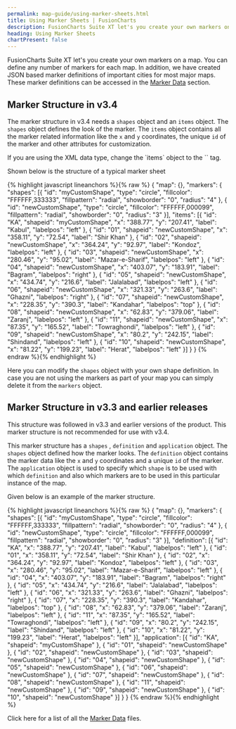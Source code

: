 ```yaml
---
permalink: map-guide/using-marker-sheets.html
title: Using Marker Sheets | FusionCharts
description: FusionCharts Suite XT let's you create your own markers on a map. You can define any number of markers for each map
heading: Using Marker Sheets
chartPresent: false
---
```


FusionCharts Suite XT let's you create your own markers on a map. You can define any number of markers for each map. In addition, we have created JSON based marker definitions of important cities for most major maps. These marker definitions can be accessed in the <a href="{{ site.baseurl }}maps/marker-data/">Marker Data</a> section.


## Marker Structure in v3.4

The marker structure in v3.4 needs a `shapes` object and an `items` object. The `shapes` object defines the look of the marker. The `items` object contains all the marker related information like the `x` and `y` coordinates, the unique `id` of the marker and other attributes for customization.

<p class="text-info">If you are using the XML data type, change the `items` object to the `<data>` tag.</p>

Shown below is the structure of a typical marker sheet

{% highlight javascript lineanchors %}{% raw %}
{
    "map": {},
    "markers": {
        "shapes": [{
            "id": "myCustomShape",
            "type": "circle",
            "fillcolor": "FFFFFF,333333",
            "fillpattern": "radial",
            "showborder": "0",
            "radius": "4"
        }, {
            "id": "newCustomShape",
            "type": "circle",
            "fillcolor": "FFFFFF,000099",
            "fillpattern": "radial",
            "showborder": "0",
            "radius": "3"
        }],
        "items": [{
            "id": "KA",
            "shapeid": "myCustomShape",
            "x": "388.77",
            "y": "207.41",
            "label": "Kabul",
            "labelpos": "left"
        }, {
            "id": "01",
            "shapeid": "newCustomShape",
            "x": "358.11",
            "y": "72.54",
            "label": "Shir Khan"
        }, {
            "id": "02",
            "shapeid": "newCustomShape",
            "x": "364.24",
            "y": "92.97",
            "label": "Kondoz",
            "labelpos": "left"
        }, {
            "id": "03",
            "shapeid": "newCustomShape",
            "x": "280.46",
            "y": "95.02",
            "label": "Mazar-e-Sharif",
            "labelpos": "left"
        }, {
            "id": "04",
            "shapeid": "newCustomShape",
            "x": "403.07",
            "y": "183.91",
            "label": "Bagram",
            "labelpos": "right"
        }, {
            "id": "05",
            "shapeid": "newCustomShape",
            "x": "434.74",
            "y": "216.6",
            "label": "Jalalabad",
            "labelpos": "left"
        }, {
            "id": "06",
            "shapeid": "newCustomShape",
            "x": "321.33",
            "y": "263.6",
            "label": "Ghazni",
            "labelpos": "right"
        }, {
            "id": "07",
            "shapeid": "newCustomShape",
            "x": "228.35",
            "y": "390.3",
            "label": "Kandahar",
            "labelpos": "top"
        }, {
            "id": "08",
            "shapeid": "newCustomShape",
            "x": "62.83",
            "y": "379.06",
            "label": "Zaranj",
            "labelpos": "left"
        }, {
            "id": "11",
            "shapeid": "newCustomShape",
            "x": "87.35",
            "y": "165.52",
            "label": "Towraghondi",
            "labelpos": "left"
        }, {
            "id": "09",
            "shapeid": "newCustomShape",
            "x": "80.2",
            "y": "242.15",
            "label": "Shindand",
            "labelpos": "left"
        }, {
            "id": "10",
            "shapeid": "newCustomShape",
            "x": "81.22",
            "y": "199.23",
            "label": "Herat",
            "labelpos": "left"
        }]
    }
}
{% endraw %}{% endhighlight %}

Here you can modify the `shapes` object with your own shape definition. In case you are not using the markers as part of your map you can simply delete it from the `markers` object.

## Marker Structure in v3.3 and earlier releases

This structure was followed in v3.3 and earlier versions of the product. This marker structure is not recommended for use with v3.4.

This marker structure has a `shapes` , `definition` and `application` object. The `shapes` object defined how the marker looks. The `definition` object contains the marker data like the `x` and `y` coordinates and a unique `id` of the marker. The `application` object is used to specify which `shape` is to be used with which `definition` and also which markers are to be used in this particular instance of the map.

Given below is an example of the marker structure.

{% highlight javascript lineanchors %}{% raw %}
{
    "map": {},
    "markers": {
        "shapes": [{
            "id": "myCustomShape",
            "type": "circle",
            "fillcolor": "FFFFFF,333333",
            "fillpattern": "radial",
            "showborder": "0",
            "radius": "4"
        }, {
            "id": "newCustomShape",
            "type": "circle",
            "fillcolor": "FFFFFF,000099",
            "fillpattern": "radial",
            "showborder": "0",
            "radius": "3"
        }],
        "definition": [{
            "id": "KA",
            "x": "388.77",
            "y": "207.41",
            "label": "Kabul",
            "labelpos": "left"
        }, {
            "id": "01",
            "x": "358.11",
            "y": "72.54",
            "label": "Shir Khan"
        }, {
            "id": "02",
            "x": "364.24",
            "y": "92.97",
            "label": "Kondoz",
            "labelpos": "left"
        }, {
            "id": "03",
            "x": "280.46",
            "y": "95.02",
            "label": "Mazar-e-Sharif",
            "labelpos": "left"
        }, {
            "id": "04",
            "x": "403.07",
            "y": "183.91",
            "label": "Bagram",
            "labelpos": "right"
        }, {
            "id": "05",
            "x": "434.74",
            "y": "216.6",
            "label": "Jalalabad",
            "labelpos": "left"
        }, {
            "id": "06",
            "x": "321.33",
            "y": "263.6",
            "label": "Ghazni",
            "labelpos": "right"
        }, {
            "id": "07",
            "x": "228.35",
            "y": "390.3",
            "label": "Kandahar",
            "labelpos": "top"
        }, {
            "id": "08",
            "x": "62.83",
            "y": "379.06",
            "label": "Zaranj",
            "labelpos": "left"
        }, {
            "id": "11",
            "x": "87.35",
            "y": "165.52",
            "label": "Towraghondi",
            "labelpos": "left"
        }, {
            "id": "09",
            "x": "80.2",
            "y": "242.15",
            "label": "Shindand",
            "labelpos": "left"
        }, {
            "id": "10",
            "x": "81.22",
            "y": "199.23",
            "label": "Herat",
            "labelpos": "left"
        }],
        "application": [{
            "id": "KA",
            "shapeid": "myCustomShape"
        }, {
            "id": "01",
            "shapeid": "newCustomShape"
        }, {
            "id": "02",
            "shapeid": "newCustomShape"
        }, {
            "id": "03",
            "shapeid": "newCustomShape"
        }, {
            "id": "04",
            "shapeid": "newCustomShape"
        }, {
            "id": "05",
            "shapeid": "newCustomShape"
        }, {
            "id": "06",
            "shapeid": "newCustomShape"
        }, {
            "id": "07",
            "shapeid": "newCustomShape"
        }, {
            "id": "08",
            "shapeid": "newCustomShape"
        }, {
            "id": "11",
            "shapeid": "newCustomShape"
        }, {
            "id": "09",
            "shapeid": "newCustomShape"
        }, {
            "id": "10",
            "shapeid": "newCustomShape"
        }]
    }
}
{% endraw %}{% endhighlight %}

Click here for a list of all the <a href="{{ site.baseurl }}maps/marker-data/">Marker Data</a> files.
